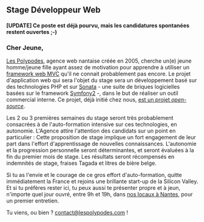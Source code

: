 ## Stage Développeur Web

#### [UPDATE] Ce poste est déjà pourvu, mais les candidatures spontanées restent ouvertes ;-)

### Cher Jeune,

[Les Polypodes](http://www.lespolypodes.com), agence web nantaise créée en 2005, cherche un(e) jeune homme/jeune fille ayant assez de motivation pour apprendre à utiliser un [framework web MVC](http://en.wikipedia.org/wiki/Web_application_framework) qu'il ne connait probablement pas encore. Le projet d'application web qui sera l'objet du stage sera un développement basé sur des technologies PHP et sur [Sonata](http://sonata-project.org) - une suite de briques logicielles basées sur le framework [Symfony2](http://symfony.com) -, dans le but de réaliser un outil commercial interne. Ce projet, déjà initié chez nous, [est un projet _open-source_](https://github.com/polypodes/ReferencesEngine).

Les 2 ou 3 premières semaines du stage seront très probablement consacrées à de l'auto-formation intensive sur ces technologies, en autonomie. L'Agence attire l'attention des candidats sur un point en particulier : Cette proposition de stage implique un fort engagement de leur part dans l'effort d'apprentissage de nouvelles connaissances. L'autonomie et la progression personnelle seront déterminantes, et seront évaluées à la fin du premier mois de stage. Les résultats seront récompensés en indemnités de stage, fraises Tagada et litres de bière belge.

Si tu as l'envie et le courage de ce gros effort d'auto-formation, quitte immédiatement la France et rejoins une brillante start-up de la Silicon Valley. Et si tu préfères rester ici, tu peux aussi te présenter propre et à jeun, n'importe quel jour ouvré, entre 9h et 19h, dans [nos locaux à Nantes](https://www.google.fr/maps/preview?ie=UTF-8&q=les+polypodes+nantes&fb=1&gl=fr&hq=les+polypodes+nantes&cid=10922586075830765803&ei=1KwyU9KgLcaShgeZioDIBA&sqi=2&ved=0CDsQrwswAA), pour un premier entretien.

Tu viens, ou bien ? contact@lespolypodes.com !

